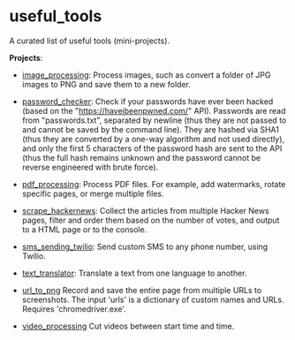 # useful_tools

A curated list of useful tools (mini-projects).

**Projects**:

-   [image_processing](https://github.com/OAndris/useful_tools/tree/master/image_processing): Process images, such as convert a folder of JPG images to PNG and save them to a new folder.
-   [password_checker](https://github.com/OAndris/useful_tools/tree/master/password_checker): Check if your passwords have ever been hacked (based on the "https://haveibeenpwned.com/" API).
    Passwords are read from "passwords.txt", separated by newline (thus they are not passed to and cannot be saved by the command line).
    They are hashed via SHA1 (thus they are converted by a one-way algorithm and not used directly),
    and only the first 5 characters of the password hash are sent to the API (thus the full hash remains unknown and the password cannot be reverse engineered with brute force).
-   [pdf_processing](https://github.com/OAndris/useful_tools/tree/master/pdf_processing): Process PDF files. For example, add watermarks, rotate specific pages, or merge multiple files.
-   [scrape_hackernews](https://github.com/OAndris/useful_tools/tree/master/scrape_hackernews): Collect the articles from multiple Hacker News pages, filter and order them based on the number of votes, and output to a HTML page or to the console.
-   [sms_sending_twilio](https://github.com/OAndris/useful_tools/tree/master/sms_sending_twilio): Send custom SMS to any phone number, using Twilio.
-   [text_translator](https://github.com/OAndris/useful_tools/tree/master/text_translator): Translate a text from one language to another.
-   [url_to_png](https://github.com/OAndris/useful_tools/tree/master/url_to_png) Record and save the entire page from multiple URLs to screenshots. The input 'urls' is a dictionary of custom names and
    URLs. Requires 'chromedriver.exe'.

-   [video_processing](https://github.com/OAndris/useful_tools/tree/master/video_processing) Cut videos between start time and time.
